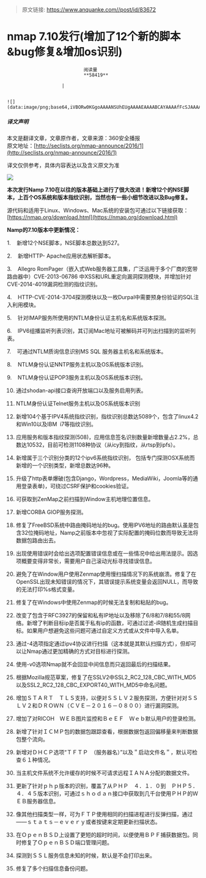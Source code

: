 > 原文链接: https://www.anquanke.com//post/id/83672 


# nmap 7.10发行(增加了12个新的脚本&amp;bug修复&amp;增加os识别)


                                阅读量   
                                **58419**
                            
                        |
                        
                                                                                                                                    ![](data:image/png;base64,iVBORw0KGgoAAAANSUhEUgAAAAEAAAABCAYAAAAfFcSJAAAAAXNSR0IArs4c6QAAAARnQU1BAACxjwv8YQUAAAAJcEhZcwAADsQAAA7EAZUrDhsAAAANSURBVBhXYzh8+PB/AAffA0nNPuCLAAAAAElFTkSuQmCC)
                                                                                            



##### 译文声明

本文是翻译文章，文章原作者，文章来源：360安全播报
                                <br>原文地址：[http://seclists.org/nmap-announce/2016/1](http://seclists.org/nmap-announce/2016/1)

译文仅供参考，具体内容表达以及含义原文为准



[![](https://p3.ssl.qhimg.com/t01f491bd11b7b9b381.jpg)](https://p3.ssl.qhimg.com/t01f491bd11b7b9b381.jpg)

**本次发行Namp 7.10在以往的版本基础上进行了很大改进！新增12个的NSE脚本，上百个OS系统和版本指纹识别，当然也有一些小细节改进以及Bug修复。**

源代码和适用于Linux、Windows、Mac系统的安装包可通过以下链接获取：[https://nmap.org/download.html](https://nmap.org/download.html)

**Namp的7.10版本中更新情况：**

1.    新增12个NSE脚本，NSE脚本总数达到527。

2.    新增HTTP- Apache应用状态解析脚本。

3.    Allegro RomPager（嵌入式Web服务器工具集，广泛运用于多个厂商的宽带路由器中）CVE-2013-06786 中XSS和URL重定向漏洞探测模块，并增加针对CVE-2014-4019漏洞检测的指纹识别。

4.    HTTP-CVE-2014-3704探测模块以及一枚Durpal中需要预身份验证的SQL注入利用模块。

5.    针对IMAP服务所使用的NTLM身份认证主机名和系统版本探测。

6.    IPV6组播监听列表识别，其订阅Mac地址可被解码并可列出扫描到的监听列表。

7.    可通过NTLM质询信息识别MS SQL 服务器主机名和系统版本。

8.    NTLM身份认证NNTP服务主机以及OS系统版本识别。

9.    NTLM身份认证POP3服务主机以及OS系统版本识别。

10. 通过shodan-api接口查询开放端口以及服务启用列表。

11. NTLM身份认证Telnet服务主机以及OS系统版本识别

12. 新增104个基于IPV4系统指纹识别，指纹识别总数达5089个，包含了linux4.2和Win10以及IBM  i7等指纹识别。

13. 应用服务和版本指纹探测(508)，应用信息签名识别数量新增数量占2.2%，总数达10532，目前可检测1108种协议（从icy到指纹，从rtsp到ipfs）。

14. 新增属于三个识别分类的12个ipv6系统指纹识别， 包括专门探测OSX系统而新增的一个识别类型，新增总数达96种。

15. 升级了http表单爆破(包含Django，Wordpress，MediaWiki，Joomla等的通用登录表单)，可绕过CSRF保护和cookies验证。

16. 可获取到ZenMap之前扫描到Window主机地理位置信息。

17. 新增CORBA GIOP服务探测。

18. 修复了FreeBSD系统中路由掩码地址的bug。使用IPV6地址的路由默认虽是包含32位掩码地址，Namp之前版本中忽视了实际配置的掩码位数而导致无法将数据包路由出去。

19. 出现使用错误时会给出选项配置错误信息或在一些情况中给出用法提示。因选项概要变得非常长，需要用户自己滚动光标寻找错误信息。

20. 避免了在Window用户使用Zenmap使用慢扫描情况下的系统崩溃。修复了在OpenSSL出现未知错误的情况下，其错误提示系统变量会返回NULL，而导致的无法打印%s格式变量。

21. 修复了在Windows中使用Zenmap的时候无法复制和粘贴的bug。

22. 改变了包含于RFC3927的保留和私有IP地址以及移除了6/8和7/8和55/8网络。新增了判断目标ip是否属于私有ip的函数，可通过过滤-iR随机生成扫描目标。如果用户想避免这些问题可通过自定义方式或从文件中导入名单。

23. 通过-4选项指定通过ipv4协议进行扫描（这本就是其默认扫描方式），但却可以让Nmap通过更加精确的方式对目标进行探测。

24. 使用-v0选项Nmap就不会回显中间信息而只返回最后的扫描结果。

25. 根据Mozilla规范草案，修复了在SSLV2中SSL2_RC2_128_CBC_WITH_MD5以及SSL2_RC2_128_CBC_EXPORT40_WITH_MD5中命名问题。

26. 增加ＳＴＡＲＴ　ＴＬＳ支持，以便对ＳＳＬＶ２服务探测，方便针对对ＳＳＬＶ２和ＤＲＯＷＮ（ＣＶＥ－２０１６－０８００）进行漏洞探测。

27. 增加了对RICOH　ＷＥＢ图片监控和ＢｅＥＦ　Ｗｅｂ默认用户的登录检测。

28. 新增了针对ＩＣＭＰ包的数据包跟踪查看，根据数据包返回偏移量来判断数据包整个流向。

29. 新增对ＤＨＣＰ选项“ＴＦＴＰ　（服务器名）”以及＂启动文件名＂，默认可检查６１种情况。

30. 当主机文件系统不允许缓存的时候不可请求远程ＩＡＮＡ分配的数据文件。

31. 更新了针对ｐｈｐ版本的识别，覆盖了从ＰＨＰ　４．１．０到　ＰＨＰ５．４．４５版本识别，可通过ｓｈｏｄａｎ接口中获取到几千台使用ＰＨＰ的ＷＥＢ服务器信息。

32. 像其他扫描类型一样，可为ＦＴＰ使用相同的扫描进程进行反弹扫描，通过――ｓｔａｔｓ－ｅｖｅｒｙ或者按键来定期更新扫描状态。

33. 在ＯｐｅｎＢＳＤ上设置了更短的超时时间，以便使用ＢＰＦ捕获数据包。同时修复了ＯｐｅｎＢＳＤ端口管理问题。

34. 探测到ＳＳＬ服务信息未知的时候，默认是不会打印出来。

35. 修复了多个扫描信息备份问题。
